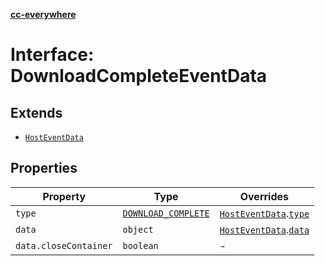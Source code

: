 [**cc-everywhere**](../../../../../index.md)

<HorizontalLine />

# Interface: DownloadCompleteEventData

## Extends

- [`HostEventData`](host-event-data.md)

## Properties

| Property | Type | Overrides |
| ------ | ------ | ------ |
| `type` | [`DOWNLOAD_COMPLETE`](../enumerations/host-event-type.md#download_complete) | [`HostEventData`](host-event-data.md).[`type`](host-event-data.md#type) |
| `data` | `object` | [`HostEventData`](host-event-data.md).[`data`](host-event-data.md#data) |
| `data.closeContainer` | `boolean` | - |

